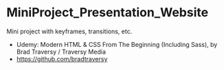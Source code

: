 # MiniProject_Presentation_Website
Mini project with keyframes, transitions, etc.


- Udemy: Modern HTML & CSS From The Beginning (Including Sass), by Brad Traversy / Traversy Media
- https://github.com/bradtraversy
